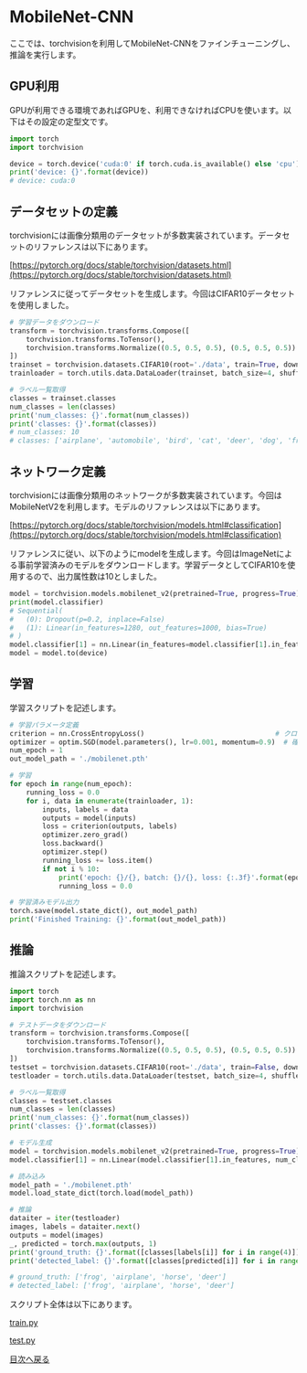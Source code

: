 # MobileNet-CNN

ここでは、torchvisionを利用してMobileNet-CNNをファインチューニングし、推論を実行します。

## GPU利用

GPUが利用できる環境であればGPUを、利用できなければCPUを使います。以下はその設定の定型文です。

```python
import torch
import torchvision

device = torch.device('cuda:0' if torch.cuda.is_available() else 'cpu')
print('device: {}'.format(device))
# device: cuda:0
```

## データセットの定義

torchvisionには画像分類用のデータセットが多数実装されています。データセットのリファレンスは以下にあります。

[https://pytorch.org/docs/stable/torchvision/datasets.html](https://pytorch.org/docs/stable/torchvision/datasets.html)

リファレンスに従ってデータセットを生成します。今回はCIFAR10データセットを使用しました。

```python
# 学習データをダウンロード
transform = torchvision.transforms.Compose([
    torchvision.transforms.ToTensor(),
    torchvision.transforms.Normalize((0.5, 0.5, 0.5), (0.5, 0.5, 0.5))
])
trainset = torchvision.datasets.CIFAR10(root='./data', train=True, download=True, transform=transform)
trainloader = torch.utils.data.DataLoader(trainset, batch_size=4, shuffle=True, num_workers=2)

# ラベル一覧取得
classes = trainset.classes
num_classes = len(classes)
print('num_classes: {}'.format(num_classes))
print('classes: {}'.format(classes))
# num_classes: 10
# classes: ['airplane', 'automobile', 'bird', 'cat', 'deer', 'dog', 'frog', 'horse', 'ship', 'truck']
```

## ネットワーク定義

torchvisionには画像分類用のネットワークが多数実装されています。今回はMobileNetV2を利用します。モデルのリファレンスは以下にあります。

[https://pytorch.org/docs/stable/torchvision/models.html#classification](https://pytorch.org/docs/stable/torchvision/models.html#classification)

リファレンスに従い、以下のようにmodelを生成します。今回はImageNetによる事前学習済みのモデルをダウンロードします。学習データとしてCIFAR10を使用するので、出力属性数は10としました。

```python
model = torchvision.models.mobilenet_v2(pretrained=True, progress=True)
print(model.classifier)
# Sequential(
#   (0): Dropout(p=0.2, inplace=False)
#   (1): Linear(in_features=1280, out_features=1000, bias=True)
# )
model.classifier[1] = nn.Linear(in_features=model.classifier[1].in_features, out_features=num_classes, bias=True)
model = model.to(device)
```

## 学習

学習スクリプトを記述します。

```python
# 学習パラメータ定義
criterion = nn.CrossEntropyLoss()                                # クロスエントロピー
optimizer = optim.SGD(model.parameters(), lr=0.001, momentum=0.9)  # 確率的勾配降下法
num_epoch = 1
out_model_path = './mobilenet.pth'

# 学習
for epoch in range(num_epoch):
    running_loss = 0.0
    for i, data in enumerate(trainloader, 1):
        inputs, labels = data
        outputs = model(inputs)
        loss = criterion(outputs, labels)
        optimizer.zero_grad()
        loss.backward()
        optimizer.step()
        running_loss += loss.item()
        if not i % 10:
            print('epoch: {}/{}, batch: {}/{}, loss: {:.3f}'.format(epoch + 1, num_epoch, i, len(trainloader), running_loss / 2000))
            running_loss = 0.0

# 学習済みモデル出力
torch.save(model.state_dict(), out_model_path)
print('Finished Training: {}'.format(out_model_path))
```

## 推論

推論スクリプトを記述します。

```python
import torch
import torch.nn as nn
import torchvision

# テストデータをダウンロード
transform = torchvision.transforms.Compose([
    torchvision.transforms.ToTensor(),
    torchvision.transforms.Normalize((0.5, 0.5, 0.5), (0.5, 0.5, 0.5))
])
testset = torchvision.datasets.CIFAR10(root='./data', train=False, download=True, transform=transform)
testloader = torch.utils.data.DataLoader(testset, batch_size=4, shuffle=True, num_workers=2)

# ラベル一覧取得
classes = testset.classes
num_classes = len(classes)
print('num_classes: {}'.format(num_classes))
print('classes: {}'.format(classes))

# モデル生成
model = torchvision.models.mobilenet_v2(pretrained=True, progress=True)
model.classifier[1] = nn.Linear(model.classifier[1].in_features, num_classes)

# 読み込み
model_path = './mobilenet.pth'
model.load_state_dict(torch.load(model_path))

# 推論
dataiter = iter(testloader)
images, labels = dataiter.next()
outputs = model(images)
_, predicted = torch.max(outputs, 1)
print('ground_truth: {}'.format([classes[labels[i]] for i in range(4)]))
print('detected_label: {}'.format([classes[predicted[i]] for i in range(4)]))

# ground_truth: ['frog', 'airplane', 'horse', 'deer']
# detected_label: ['frog', 'airplane', 'horse', 'deer']
```

スクリプト全体は以下にあります。

[train.py](https://github.com/JuvenileTalk9/PyTorch/blob/master/07_MobileNet-CNN/train.py)

[test.py](https://github.com/JuvenileTalk9/PyTorch/blob/master/07_MobileNet-CNN/test.py)


[目次へ戻る](https://github.com/JuvenileTalk9/PyTorch)

